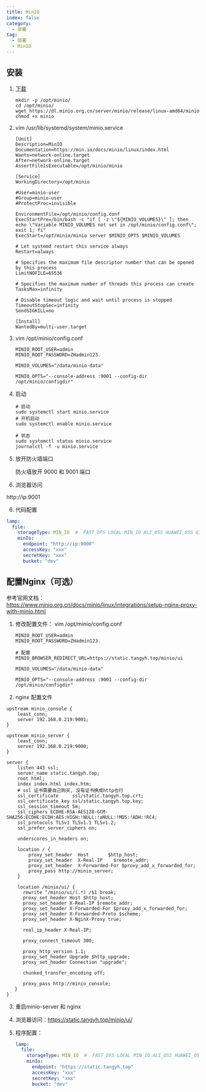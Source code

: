 ```yaml
---
title: MinIO
index: false
category:
  - 部署
tag:
  - 部署
  - MinIO
---
```


## 安装

1. [下载](https://www.minio.org.cn/download.shtml#/linux)

   ```shell
   mkdir -p /opt/minio/
   cd /opt/minio/
   wget https://dl.minio.org.cn/server/minio/release/linux-amd64/minio
   chmod +x minio
   ```

2. vim  /usr/lib/systemd/system/minio.service

   ```shell
   [Unit]
   Description=MinIO
   Documentation=https://min.io/docs/minio/linux/index.html
   Wants=network-online.target
   After=network-online.target
   AssertFileIsExecutable=/opt/minio/minio
   
   [Service]
   WorkingDirectory=/opt/minio
   
   #User=minio-user
   #Group=minio-user
   #ProtectProc=invisible
   
   EnvironmentFile=/opt/minio/config.conf
   ExecStartPre=/bin/bash -c "if [ -z \"${MINIO_VOLUMES}\" ]; then echo \"Variable MINIO_VOLUMES not set in /opt/minio/config.conf\"; exit 1; fi"
   ExecStart=/opt/minio/minio server $MINIO_OPTS $MINIO_VOLUMES
   
   # Let systemd restart this service always
   Restart=always
   
   # Specifies the maximum file descriptor number that can be opened by this process
   LimitNOFILE=65536
   
   # Specifies the maximum number of threads this process can create
   TasksMax=infinity
   
   # Disable timeout logic and wait until process is stopped
   TimeoutStopSec=infinity
   SendSIGKILL=no
   
   [Install]
   WantedBy=multi-user.target
   ```

   

3. vim /opt/minio/config.conf

   ```shell
   MINIO_ROOT_USER=admin
   MINIO_ROOT_PASSWORD=ZHadmin123.
   
   MINIO_VOLUMES="/data/minio-data"
   
   MINIO_OPTS="--console-address :9001 --config-dir /opt/minio/configdir"
   ```

   

4. 启动

   ```shell
   # 启动
   sudo systemctl start minio.service
   # 开机启动
   sudo systemctl enable minio.service
   
   # 状态
   sudo systemctl status minio.service
   journalctl -f -u minio.service
   ```


5. 放开防火墙端口

   防火墙放开 9000 和 9001 端口

6. 浏览器访问

http://ip:9001

6. 代码配置

```yaml
lamp:
  file:
    storageType: MIN_IO  #  FAST_DFS LOCAL MIN_IO ALI_OSS HUAWEI_OSS QINIU_OSS
    minIo:
      endpoint: "http://ip:9000"
      accessKey: "xxx"
      secretKey: "xxx"
      bucket: "dev"
```



## 

## 配置Nginx（可选）

参考官网文档： https://www.minio.org.cn/docs/minio/linux/integrations/setup-nginx-proxy-with-minio.html

1. 修改配置文件： vim /opt/minio/config.conf

   ```shell
   MINIO_ROOT_USER=admin
   MINIO_ROOT_PASSWORD=ZHadmin123.
   
   # 配置
   MINIO_BROWSER_REDIRECT_URL=https://static.tangyh.top/minio/ui
   
   MINIO_VOLUMES="/data/minio-data"
   
   MINIO_OPTS="--console-address :9001 --config-dir /opt/minio/configdir"
   ```

   

2. nginx 配置文件

```nginx
upstream minio_console {
    least_conn;
    server 192.168.0.219:9001;
}

upstream minio_server {
    least_conn;
    server 192.168.0.219:9000;
}

server {
    listen 443 ssl;
    server_name static.tangyh.top;
    root html;
    index index.html index.htm;
  	# ssl 证书需要自己购买, 没有证书换成http也行
    ssl_certificate     ssl/static.tangyh.top.crt;
    ssl_certificate_key ssl/static.tangyh.top.key;
    ssl_session_timeout 5m;
    ssl_ciphers ECDHE-RSA-AES128-GCM-SHA256:ECDHE:ECDH:AES:HIGH:!NULL:!aNULL:!MD5:!ADH:!RC4;
    ssl_protocols TLSv1 TLSv1.1 TLSv1.2;
    ssl_prefer_server_ciphers on;

    underscores_in_headers on;

    location / {
        proxy_set_header  Host       $http_host;
        proxy_set_header  X-Real-IP    $remote_addr;
        proxy_set_header  X-Forwarded-For $proxy_add_x_forwarded_for;
        proxy_pass http://minio_server;
    }
  
    location /minio/ui/ {
      rewrite ^/minio/ui/(.*) /$1 break;
      proxy_set_header Host $http_host;
      proxy_set_header X-Real-IP $remote_addr;
      proxy_set_header X-Forwarded-For $proxy_add_x_forwarded_for;
      proxy_set_header X-Forwarded-Proto $scheme;
      proxy_set_header X-NginX-Proxy true;

      real_ip_header X-Real-IP;

      proxy_connect_timeout 300;

      proxy_http_version 1.1;
      proxy_set_header Upgrade $http_upgrade;
      proxy_set_header Connection "upgrade";

      chunked_transfer_encoding off;

      proxy_pass http://minio_console; 
   }
}
```

3. 重启minio-server 和 nginx

4. 浏览器访问：https://static.tangyh.top/minio/ui/

5. 程序配置：

   ```yaml
   lamp:
     file:
       storageType: MIN_IO  #  FAST_DFS LOCAL MIN_IO ALI_OSS HUAWEI_OSS QINIU_OSS
       minIo:
         endpoint: "https://static.tangyh.top"
         accessKey: "xxx"
         secretKey: "xxx"
         bucket: "dev"
   ```

   
